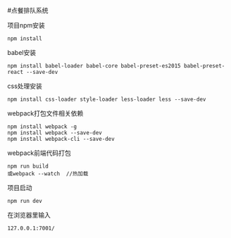 #点餐排队系统

项目npm安装
```
npm install
```
babel安装
```
npm install babel-loader babel-core babel-preset-es2015 babel-preset-react --save-dev
```
css处理安装
```
npm install css-loader style-loader less-loader less --save-dev
```
webpack打包文件相关依赖
```
npm install webpack -g
npm install webpack --save-dev
npm install webpack-cli --save-dev 
```

webpack前端代码打包
```
npm run build
或webpack --watch  //热加载
```
项目启动
```
npm run dev
```
在浏览器里输入
```
127.0.0.1:7001/
```
